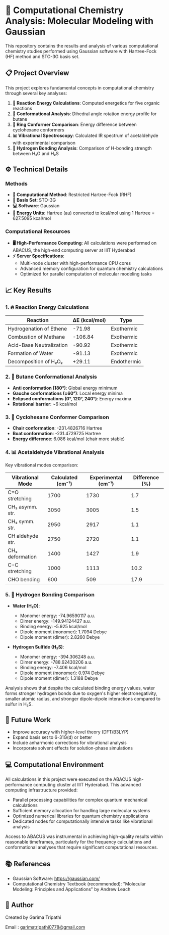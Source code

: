# 🧪 Computational Chemistry Analysis: Molecular Modeling with Gaussian

This repository contains the results and analysis of various computational chemistry studies performed using Gaussian software with Hartree-Fock (HF) method and STO-3G basis set.

## 📋 Project Overview

This project explores fundamental concepts in computational chemistry through several key analyses:

1. **🔄 Reaction Energy Calculations**: Computed energetics for five organic reactions
2. **🔄 Conformational Analysis**: Dihedral angle rotation energy profile for butane
3. **💍 Ring Conformer Comparison**: Energy difference between cyclohexane conformers
4. **📊 Vibrational Spectroscopy**: Calculated IR spectrum of acetaldehyde with experimental comparison
5. **🔗 Hydrogen Bonding Analysis**: Comparison of H-bonding strength between H₂O and H₂S

## ⚙️ Technical Details

### Methods
- **🧮 Computational Method**: Restricted Hartree-Fock (RHF)
- **🔬 Basis Set**: STO-3G
- **💻 Software**: Gaussian
- **📏 Energy Units**: Hartree (au) converted to kcal/mol using 1 Hartree = 627.5095 kcal/mol

### Computational Resources
- **🖥️ High-Performance Computing**: All calculations were performed on ABACUS, the high-end computing server at IIIT Hyderabad
- **⚡ Server Specifications**:
  - Multi-node cluster with high-performance CPU cores
  - Advanced memory configuration for quantum chemistry calculations
  - Optimized for parallel computation of molecular modeling tasks

## 📈 Key Results

### 1. 🔥 Reaction Energy Calculations

| Reaction | ΔE (kcal/mol) | Type |
|----------|---------------|------|
| Hydrogenation of Ethene | -71.98 | Exothermic |
| Combustion of Methane | -106.84 | Exothermic |
| Acid-Base Neutralization | -90.92 | Exothermic |
| Formation of Water | -91.13 | Exothermic |
| Decomposition of H₂O₂ | +29.11 | Endothermic |

### 2. 🔄 Butane Conformational Analysis
- **Anti conformation (180°)**: Global energy minimum
- **Gauche conformations (±60°)**: Local energy minima
- **Eclipsed conformations (0°, 120°, 240°)**: Energy maxima
- **Rotational barrier**: ~6 kcal/mol

### 3. 💍 Cyclohexane Conformer Comparison
- **Chair conformation**: -231.4826716 Hartree
- **Boat conformation**: -231.4729725 Hartree
- **Energy difference**: 6.086 kcal/mol (chair more stable)

### 4. 📊 Acetaldehyde Vibrational Analysis
Key vibrational modes comparison:

| Vibrational Mode | Calculated (cm⁻¹) | Experimental (cm⁻¹) | Difference (%) |
|------------------|-------------------|----------------------|----------------|
| C=O stretching | 1700 | 1730 | 1.7 |
| CH₃ asymm. str. | 3050 | 3005 | 1.5 |
| CH₃ symm. str. | 2950 | 2917 | 1.1 |
| CH aldehyde str. | 2750 | 2720 | 1.1 |
| CH₃ deformation | 1400 | 1427 | 1.9 |
| C-C stretching | 1000 | 1113 | 10.2 |
| CHO bending | 600 | 509 | 17.9 |

### 5. 🔗 Hydrogen Bonding Comparison
- **Water (H₂O)**:
  - Monomer energy: -74.96590117 a.u.
  - Dimer energy: -149.94124427 a.u.
  - Binding energy: -5.925 kcal/mol
  - Dipole moment (monomer): 1.7094 Debye
  - Dipole moment (dimer): 2.8260 Debye

- **Hydrogen Sulfide (H₂S)**:
  - Monomer energy: -394.306248 a.u.
  - Dimer energy: -788.62430206 a.u.
  - Binding energy: -7.406 kcal/mol
  - Dipole moment (monomer): 0.974 Debye
  - Dipole moment (dimer): 1.3188 Debye

Analysis shows that despite the calculated binding energy values, water forms stronger hydrogen bonds due to oxygen's higher electronegativity, smaller atomic radius, and stronger dipole-dipole interactions compared to sulfur in H₂S.



## 🔮 Future Work
- Improve accuracy with higher-level theory (DFT/B3LYP)
- Expand basis set to 6-31G(d) or better
- Include anharmonic corrections for vibrational analysis
- Incorporate solvent effects for solution-phase simulations

## 💻 Computational Environment
All calculations in this project were executed on the ABACUS high-performance computing cluster at IIIT Hyderabad. This advanced computing infrastructure provided:

- Parallel processing capabilities for complex quantum mechanical calculations
- Sufficient memory allocation for handling large molecular systems
- Optimized numerical libraries for quantum chemistry applications
- Dedicated nodes for computationally intensive tasks like vibrational analysis

Access to ABACUS was instrumental in achieving high-quality results within reasonable timeframes, particularly for the frequency calculations and conformational analyses that require significant computational resources.

## 📚 References
- Gaussian Software: https://gaussian.com/
- Computational Chemistry Textbook (recommended): "Molecular Modeling: Principles and Applications" by Andrew Leach



## 👤 Author
Created by Garima Tripathi


Email : garimatripathi0778@gmail.com

